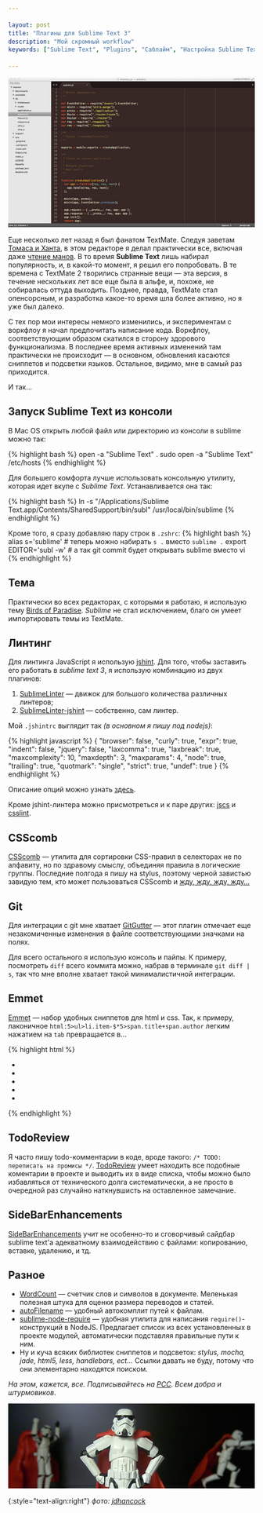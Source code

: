 ```yaml
---

layout: post
title: "Плагины для Sublime Text 3"
description: "Мой скромный workflow"
keywords: ["Sublime Text", "Plugins", "Саблайм", "Настройка Sublime Text"]

---
```


!["Sublime Text 3"](/assets/articles-assets/sublime.jpg)

Еще несколько лет назад я был фанатом TextMate. Следуя заветам [Томаса и Ханта][15],
в этом редакторе я делал практически все, включая даже [чтение манов][14]. В то время
**Sublime Text** лишь набирал популярность, и, в какой-то момент, я решил его
попробовать. В те времена с TextMate 2 творились странные вещи — эта версия,
в течение нескольких лет все еще была в альфе, и, похоже, не собиралась оттуда
выходить. Позднее, правда, TextMate стал опенсорсным, и разработка какое-то
время шла более активно, но я уже был далеко.

С тех пор мои интересы немного изменились, и экспериментам с воркфлоу я начал
предпочитать написание кода. Воркфлоу, соответствующим образом скатился
в сторону здорового функционализма. В последнее время активных изменений там
практически не происходит — в основном, обновления касаются сниппетов и
подсветки языков. Остальное, видимо, мне в самый раз приходится.

И так…

## Запуск Sublime Text из консоли

В Mac OS открыть любой файл или директорию из консоли в sublime можно так:

{% highlight bash %}
open -a "Sublime Text" .
sudo open -a "Sublime Text" /etc/hosts
{% endhighlight %}

Для большего комфорта лучше использовать консольную утилиту, которая идет вкупе
с _Sublime Text_. Устанавливается она так:

{% highlight bash %}
ln -s "/Applications/Sublime Text.app/Contents/SharedSupport/bin/subl" /usr/local/bin/sublime
{% endhighlight %}

Кроме того, я сразу добавляю пару строк в `.zshrc`:
{% highlight bash %}
alias s='sublime' # теперь можно набирать `s .` вместо `sublime .`
export EDITOR='subl -w' # а так git commit будет открывать sublime вместо vi
{% endhighlight %}

## Тема

Практически во всех редакторах, с которыми я работаю, я использую тему
[Birds of Paradise][3]. _Sublime_ не стал исключением, благо он умеет
импортировать темы из TextMate.


## Линтинг

Для линтинга JavaScript я использую [jshint][16]. Для того, чтобы заставить
его работать в _sublime text 3_, я использую комбинацию из двух плагинов:

1. [SublimeLinter][1] — движок для большого количества различных линтеров;
2. [SublimeLinter-jshint][2] — собственно, сам линтер.

Мой `.jshintrc` выглядит так _(в основном я пишу под nodejs)_:

{% highlight javascript %}
{
  "browser": false,
  "curly": true,
  "expr": true,
  "indent": false,
  "jquery": false,
  "laxcomma": true,
  "laxbreak": true,
  "maxcomplexity": 10,
  "maxdepth": 3,
  "maxparams": 4,
  "node": true,
  "trailing": true,
  "quotmark": "single",
  "strict": true,
  "undef": true
}
{% endhighlight %}

Описание опций можно узнать [здесь][17].

Кроме jshint-линтера можно присмотреться и к паре других: [jscs][19] и [csslint][20].

## CSScomb

[CSScomb][5] — утилита для сортировки CSS-правил в селекторах не по алфавиту,
но по здравому смыслу, объединяя правила в логические группы. Последние полгода
я пишу на stylus, поэтому черной завистью завидую тем, кто может пользоваться
CSScomb и [жду, жду, жду, жду…][18]

## Git

Для интеграции с git мне хватает [GitGutter][8] — этот плагин отмечает еще
незакомиченные изменения в файле соответствующими значками на полях.

Для всего остального я использую консоль и пайпы. К примеру, посмотреть `diff`
всего коммита можно, набрав в терминале `git diff | s`, так что мне вполне
хватает такой минималистичной интеграции.

## Emmet

[Emmet][7] — набор удобных сниппетов для html и css. Так, к примеру, лаконичное
`html:5>ul>li.item-$*5>span.title+span.author` легким нажатием на `tab` превращается в…

{% highlight html %}
<!doctype html>
<html lang="en">
<head>
  <meta charset="UTF-8">
  <title>Document</title>
</head>
<body>
  <ul>
    <li class="item-1"><span class="title"></span><span class="author"></span></li>
    <li class="item-2"><span class="title"></span><span class="author"></span></li>
    <li class="item-3"><span class="title"></span><span class="author"></span></li>
    <li class="item-4"><span class="title"></span><span class="author"></span></li>
    <li class="item-5"><span class="title"></span><span class="author"></span></li>
  </ul>
</body>
</html>
{% endhighlight %}

## TodoReview

Я часто пишу todo-комментарии в коде, вроде такого: `/* TODO: переписать на промисы */`.
[TodoReview][21] умеет находить все подобные коментарии в проекте и выводить их
в виде списка, чтобы можно было избавляться от технического долга систематически,
а не просто в очередной раз случайно наткнувшисть на оставленное замечание.

## SideBarEnhancements

[SideBarEnhancements][13] учит не особенно-то и сговорчивый сайдбар sublime text'а
адекватному взаимодействию с файлами: копированию, вставке, удалению, и тд.

## Разное

- [WordCount][12] — счетчик слов и символов в документе. Меленькая полезная
  штука для оценки размера переводов и статей.
- [autoFilename][4] — удобный автокомплит путей к файлам.
- [sublime-node-require][10] — удобная утилита для написания
  `require()`-конструкций в NodeJS. Предлагает список из всех установленных
  в проекте модулей, автоматически подставляя правильные пути к ним.
- Ну и куча всяких библиотек сниппетов и подсветок: _stylus, mocha, jade, html5, less,
  handlebars, ect…_ Ссылки давать не буду, потому что они элементарно находятся
  поиском.

_На этом, кажется, все. Подписывайтесь на [РСС](http://feeds.feedburner.com/anton-shuvalov/FJHar).
Всем добра и штурмовиков_.

![](/assets/articles-assets/footer/trooper-2.jpg)

{:style="text-align:right"}
_фото: [jdhancock](https://www.flickr.com/photos/jdhancock/)_

[1]: http://www.sublimelinter.com/en/latest/
[2]: https://github.com/SublimeLinter/SublimeLinter-jshint
[3]: http://joebergantine.com/projects/color-schemes/birds-of-paradise/
[4]: https://github.com/BoundInCode/AutoFileName
[5]: http://csscomb.com/
[6]: https://github.com/kemayo/sublime-text-git
[7]: http://emmet.io/
[8]: http://www.jisaacks.com/gitgutter
[9]: https://github.com/SublimeText/WordCount
[10]: https://github.com/jfromaniello/sublime-node-require
[11]: https://github.com/SublimeText/SideBarGit
[12]: https://github.com/SublimeText/WordCount
[13]: https://github.com/titoBouzout/SideBarEnhancements
[14]: /2012/06/23/Reading-mans-in-TextMate2/
[15]: http://www.ozon.ru/context/detail/id/24895168/
[16]: http://www.jshint.com/
[17]: http://www.jshint.com/docs/options/
[18]: https://github.com/csscomb/csscomb.js/issues/159
[19]: https://github.com/SublimeLinter/SublimeLinter-jscs
[20]: https://github.com/SublimeLinter/SublimeLinter-csslint
[21]: https://github.com/jonathandelgado/SublimeTodoReview
